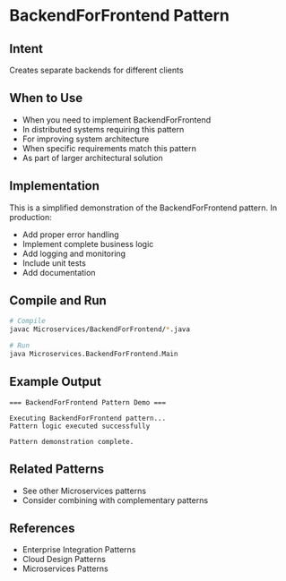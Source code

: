 # BackendForFrontend Pattern

## Intent
Creates separate backends for different clients

## When to Use
- When you need to implement BackendForFrontend
- In distributed systems requiring this pattern
- For improving system architecture
- When specific requirements match this pattern
- As part of larger architectural solution

## Implementation
This is a simplified demonstration of the BackendForFrontend pattern. In production:
- Add proper error handling
- Implement complete business logic
- Add logging and monitoring
- Include unit tests
- Add documentation

## Compile and Run
```bash
# Compile
javac Microservices/BackendForFrontend/*.java

# Run
java Microservices.BackendForFrontend.Main
```

## Example Output
```
=== BackendForFrontend Pattern Demo ===

Executing BackendForFrontend pattern...
Pattern logic executed successfully

Pattern demonstration complete.
```

## Related Patterns
- See other Microservices patterns
- Consider combining with complementary patterns

## References
- Enterprise Integration Patterns
- Cloud Design Patterns
- Microservices Patterns
